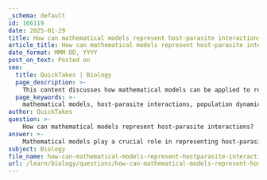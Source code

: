 ```yaml
---
_schema: default
id: 166119
date: 2025-01-29
title: How can mathematical models represent host-parasite interactions?
article_title: How can mathematical models represent host-parasite interactions?
date_format: MMM DD, YYYY
post_on_text: Posted on
seo:
  title: QuickTakes | Biology
  page_description: >-
    This content discusses how mathematical models can be applied to represent and analyze host-parasite interactions, focusing on population dynamics, model assumptions, equilibrium, and common modeling approaches in ecology.
  page_keywords: >-
    mathematical models, host-parasite interactions, population dynamics, differential equations, equilibrium points, instability, ecological modeling, agent-based models, matrix models, ecological insights
author: QuickTakes
question: >-
    How can mathematical models represent host-parasite interactions?
answer: >-
    Mathematical models play a crucial role in representing host-parasite interactions by providing a structured way to analyze and predict the dynamics of these complex relationships. Here are some key aspects of how these models function:\n\n### 1. Basic Host-Parasite Models\nMathematical models often start with the assumption that the host population grows exponentially in the absence of parasites. The introduction of parasites introduces a limiting factor on host growth, creating a dynamic interdependence between the two populations. A common representation of this interaction can be modeled using differential equations, where the growth rate of the host population is negatively affected by the presence of parasites.\n\n### 2. Population Dynamics\nMathematical models can illustrate cyclical patterns observed in host and parasite populations. These cycles often reflect the time lag in the parasite's response to changes in the host population. For example, when the host population increases, the parasite population may also increase, but with a delay, leading to oscillations in both populations over time.\n\n### 3. Equilibrium and Instability\nModels can identify equilibrium points where host and parasite populations stabilize. However, these equilibria can be unstable, leading to oscillations or even chaotic fluctuations in population sizes. Mathematical models help ecologists understand the conditions under which these instabilities occur and predict potential population crashes.\n\n### 4. Model Assumptions\nMathematical models rely on certain assumptions, such as:\n- Exponential growth of host and parasite populations.\n- The dependency of parasite growth on the host population size.\n- A stable environment without genetic adaptations affecting the populations.\n\nThese assumptions are critical for simplifying the complex interactions into manageable equations, allowing for analysis and predictions.\n\n### 5. Common Modeling Approaches\nSeveral mathematical approaches are used in modeling host-parasite interactions, including:\n- **Differential Equations**: These are used to describe the rates of change in host and parasite populations over time.\n- **Agent-Based Models**: These simulate the actions and interactions of individual agents (hosts and parasites) to assess their effects on the system as a whole.\n- **Matrix Models**: These can be used to analyze population dynamics by representing the life stages of hosts and parasites in a structured format.\n\n### Conclusion\nMathematical models are essential tools in ecology for understanding host-parasite interactions. They provide insights into population dynamics, the effects of environmental changes, and the potential for co-evolution between hosts and parasites. By using these models, ecologists can better predict the outcomes of various ecological scenarios and inform conservation strategies.\n\nIn summary, mathematical modeling in ecology, particularly in the context of host-parasite interactions, allows for a deeper understanding of the complexities of these relationships and their implications for ecosystem dynamics.
subject: Biology
file_name: how-can-mathematical-models-represent-hostparasite-interactions.md
url: /learn/biology/questions/how-can-mathematical-models-represent-hostparasite-interactions
---
```


&nbsp;